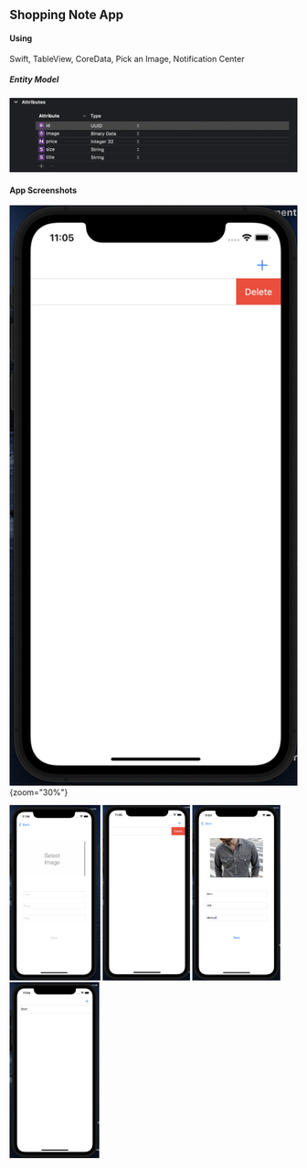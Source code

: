 ## Shopping Note App

#### Using

Swift, TableView, CoreData, Pick an Image, Notification Center

##### Entity Model

![EntityStructure](./Pictures/entity.png)

#### App Screenshots

![EntityStructure](./Pictures/delete.png){zoom="30%"}

<p float="left">
  <img src="./pictures/note-add-screen.png" alt="add" style="zoom:30%;" />
  <img src="./pictures/delete.png" alt="delete" style="zoom:30%;" />
  <img src="./pictures/note-fields.png" alt="add" style="zoom:30%;" />
  <img src="./pictures/tableView.png" alt="add" style="zoom:30%;" />

  

</p>









